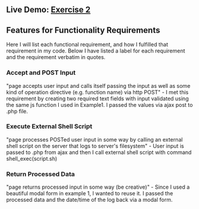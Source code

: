 <h2>Live Demo: <a href="http://openvbx.credit1source.com/Exercise2">Exercise 2</a></h2>

<h2> Features for Functionality Requirements </h2>
Here I will list each functional requirement, and how I fulfilled that requirement in my code. Below I have listed a label for each requirement and the requirement verbatim in quotes.

<h3> Accept and POST Input </h3>
"page accepts user input and calls itself passing the input as well as some kind of operation directive (e.g. function name) via http POST"
- I met this requirement by creating two required text fields with input validated using the same js function I used in Example1. I passed the values via ajax post to .php file.

<h3> Execute External Shell Script </h3>
"page processes POSTed user input in some way by calling an external shell script on the server that logs to server's filesystem"
- User input is passed to .php from ajax and then I call external shell script with command shell_exec(script.sh)

<h3> Return Processed Data </h3>
"page returns processed input in some way (be creative)"
- Since I used a beautiful modal form in example 1, I wanted to reuse it. I passed the processed data and the date/time of the log back via a modal form. 


